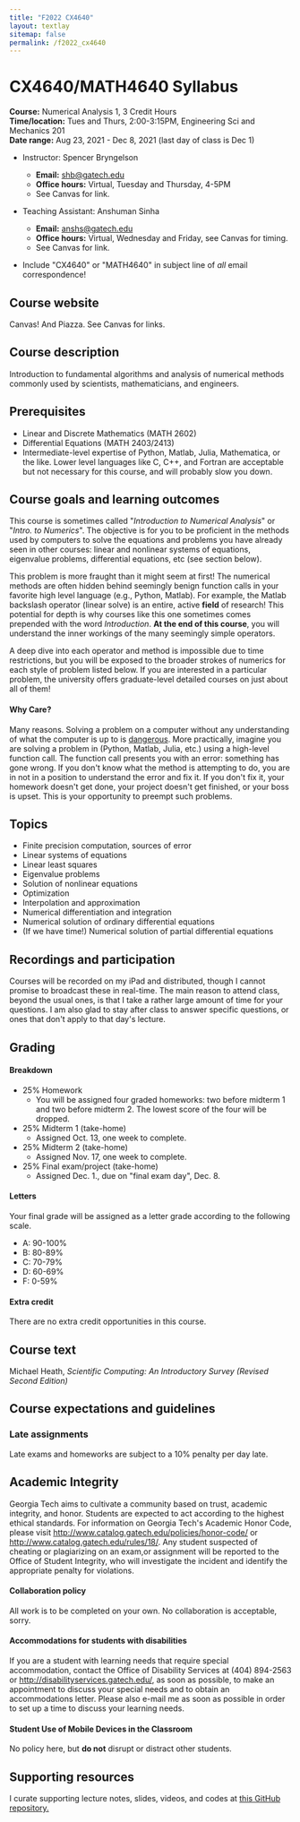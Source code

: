 ```yaml
---
title: "F2022 CX4640"
layout: textlay
sitemap: false
permalink: /f2022_cx4640
---
```


# CX4640/MATH4640 Syllabus

__Course:__ Numerical Analysis 1, 3 Credit Hours  
__Time/location:__ Tues and Thurs, 2:00-3:15PM, Engineering Sci and Mechanics 201  
__Date range:__ Aug 23, 2021 - Dec 8, 2021 (last day of class is Dec 1)

* Instructor: Spencer Bryngelson 
	* **Email:** shb@gatech.edu
  * **Office hours:** Virtual, Tuesday and Thursday, 4-5PM
  * See Canvas for link.

* Teaching Assistant: Anshuman Sinha
	* **Email:** anshs@gatech.edu
  * **Office hours:** Virtual, Wednesday and Friday, see Canvas for timing.
  * See Canvas for link.

* Include "CX4640" or "MATH4640" in subject line of _all_ email correspondence!

## Course website

Canvas! And Piazza. See Canvas for links.

## Course description

Introduction to fundamental algorithms and analysis of numerical methods commonly used by scientists, mathematicians, and engineers. 

## Prerequisites

* Linear and Discrete Mathematics (MATH 2602) 
* Differential Equations (MATH 2403/2413)
* Intermediate-level expertise of Python, Matlab, Julia, Mathematica, or the like.
Lower level languages like C, C++, and Fortran are acceptable but not necessary for this course, and will probably slow you down.

## Course goals and learning outcomes

This course is sometimes called "_Introduction to Numerical Analysis_" or "_Intro. to Numerics_". 
The objective is for you to be proficient in the methods used by computers to solve the equations and problems you have already seen in other courses: linear and nonlinear systems of equations, eigenvalue problems, differential equations, etc (see section below).

This problem is more fraught than it might seem at first!
The numerical methods are often hidden behind seemingly benign function calls in your favorite high level language (e.g., Python, Matlab).
For example, the Matlab backslash operator (linear solve) is an entire, active __field__ of research! 
This potential for depth is why courses like this one sometimes comes prepended with the word _Introduction_.
__At the end of this course__, you will understand the inner workings of the many seemingly simple operators.

A deep dive into each operator and method is impossible due to time restrictions, but you will be exposed to the broader strokes of numerics for each style of problem listed below.
If you are interested in a particular problem, the university offers graduate-level detailed courses on just about all of them!

#### Why Care?

Many reasons.
Solving a problem on a computer without any understanding of what the computer is up to is [dangerous](https://www.google.com/search?q=Some+Disasters+Attributable+To+Numerical+Analysis).
More practically, imagine you are solving a problem in (Python, Matlab, Julia, etc.) using a high-level function call. 
The function call presents you with an error: something has gone wrong.
If you don't know what the method is attempting to do, you are in not in a position to understand the error and fix it.
If you don't fix it, your homework doesn't get done, your project doesn't get finished, or your boss is upset.
This is your opportunity to preempt such problems.

## Topics

* Finite precision computation, sources of error
* Linear systems of equations
* Linear least squares 
* Eigenvalue problems
* Solution of nonlinear equations
* Optimization
* Interpolation and approximation
* Numerical differentiation and integration
* Numerical solution of ordinary differential equations
* (If we have time!) Numerical solution of partial differential equations

## Recordings and participation

Courses will be recorded on my iPad and distributed, though I cannot promise to broadcast these in real-time.
The main reason to attend class, beyond the usual ones, is that I take a rather large amount of time for your questions. 
I am also glad to stay after class to answer specific questions, or ones that don't apply to that day's lecture.

## Grading

#### Breakdown 

* 25% Homework 
	* You will be assigned four graded homeworks: two before midterm 1 and two before midterm 2. 
	The lowest score of the four will be dropped.
* 25% Midterm 1 (take-home)
	* Assigned Oct. 13, one week to complete.
* 25% Midterm 2 (take-home)
	* Assigned Nov. 17, one week to complete.
* 25% Final exam/project (take-home)
	* Assigned Dec. 1., due on "final exam day", Dec. 8.

#### Letters

Your final grade will be assigned as a letter grade according to the following scale. 

* A: 90-100%
* B: 80-89%
* C: 70-79%
* D: 60-69%
* F: 0-59%

#### Extra credit

There are no extra credit opportunities in this course.

## Course text

Michael Heath, *Scientific Computing: An Introductory Survey (Revised Second Edition)* 

## Course expectations and guidelines

### Late assignments

Late exams and homeworks are subject to a 10% penalty per day late.

## Academic Integrity

Georgia Tech aims to cultivate a community based on trust, academic integrity, and honor.
Students are expected to act according to the highest ethical standards.
For information on Georgia Tech's Academic Honor Code, please visit http://www.catalog.gatech.edu/policies/honor-code/ or http://www.catalog.gatech.edu/rules/18/.
Any student suspected of cheating or plagiarizing on an exam,or assignment will be reported to the Office of Student Integrity, who will investigate the incident and identify the appropriate penalty for violations.

#### Collaboration policy

All work is to be completed on your own. No collaboration is acceptable, sorry.

#### Accommodations for students with disabilities

If you are a student with learning needs that require special accommodation, contact the Office of Disability Services at (404) 894-2563 or http://disabilityservices.gatech.edu/, as soon as possible, to make an appointment to discuss your special needs and to obtain an accommodations letter.
Please also e-mail me as soon as possible in order to set up a time to discuss your learning needs.

#### Student Use of Mobile Devices in the Classroom

No policy here, but __do not__ disrupt or distract other students.

## Supporting resources

I curate supporting lecture notes, slides, videos, and codes at [this GitHub repository.](https://github.com/comp-physics/awesome-numerics)
